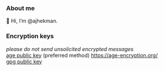 ### About me
👋 Hi, I’m @ajhekman.  


### Encryption keys  
_please do not send unsolicited encrypted messages_  
[age public key](https://raw.githubusercontent.com/ajhekman/ajhekman/main/age.pub) (preferred method) https://age-encryption.org/  
[gpg public key](https://raw.githubusercontent.com/ajhekman/ajhekman/main/gpg.pub)  
